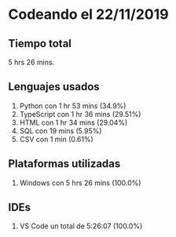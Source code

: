 # Codeando el 22/11/2019

## Tiempo total
5 hrs 26 mins.

## Lenguajes usados
1. Python con 1 hr 53 mins (34.9%)
1. TypeScript con 1 hr 36 mins (29.51%)
1. HTML con 1 hr 34 mins (29.04%)
1. SQL con 19 mins (5.95%)
1. CSV con 1 min (0.61%)

## Plataformas utilizadas
1. Windows con 5 hrs 26 mins (100.0%)

## IDEs
1. VS Code un total de 5:26:07 (100.0%)

